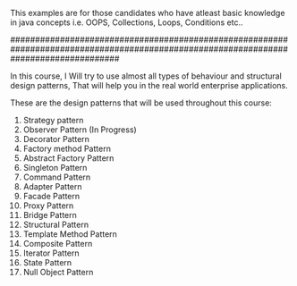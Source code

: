 This examples are for those candidates who have atleast basic knowledge in java concepts i.e. OOPS, Collections, Loops, Conditions etc..

######################################################################################################################################

In this course, I Will try to use almost all types of behaviour and structural design patterns, That will help you in the real world enterprise applications.

These are the design patterns that will be used throughout this course:

1. Strategy pattern
2. Observer Pattern (In Progress) 
3. Decorator Pattern
4. Factory method Pattern
5. Abstract Factory Pattern
6. Singleton Pattern
7. Command Pattern
8. Adapter Pattern
9. Facade Pattern
10. Proxy Pattern
11. Bridge Pattern
12. Structural Pattern
13. Template Method Pattern
14. Composite Pattern
15. Iterator Pattern
16. State Pattern
17. Null Object Pattern
